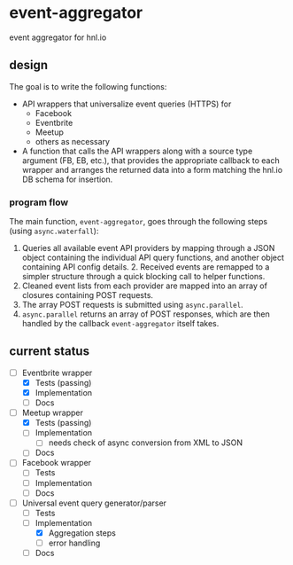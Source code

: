 # event-aggregator

event aggregator for hnl.io


## design

The goal is to write the following functions:

- API wrappers that universalize event queries (HTTPS) for
  - Facebook
  - Eventbrite
  - Meetup
  - others as necessary
- A function that calls the API wrappers along with a source type argument (FB, EB, etc.), that provides the appropriate callback to each wrapper and arranges the returned data into a form matching the hnl.io DB schema for insertion.

### program flow

The main function, `event-aggregator`, goes through the following steps (using
`async.waterfall`):

1. Queries all available event API providers by mapping through a JSON object
   containing the individual API query functions, and another object containing
   API config details.
   2. Received events are remapped to a simpler structure through a quick
      blocking call to helper functions.
3. Cleaned event lists from each provider are mapped into an array of closures
   containing POST requests.
4. The array POST requests is submitted using `async.parallel`.
5. `async.parallel` returns an array of POST responses, which are then handled
   by the callback `event-aggregator` itself takes.

## current status

- [ ] Eventbrite wrapper
  - [x] Tests (passing)
  - [x] Implementation
  - [ ] Docs
- [ ] Meetup wrapper
  - [x] Tests (passing)
  - [ ] Implementation
    - [ ] needs check of async conversion from XML to JSON
  - [ ] Docs
- [ ] Facebook wrapper
  - [ ] Tests
  - [ ] Implementation
  - [ ] Docs
- [ ] Universal event query generator/parser
  - [ ] Tests
  - [ ] Implementation
	- [x] Aggregation steps
	- [ ] error handling
  - [ ] Docs
